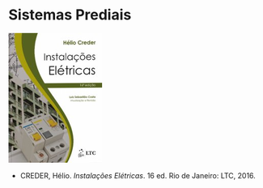 # Sistemas Prediais

![](img/creder.jpg)

- CREDER, Hélio. *Instalações Elétricas*. 16 ed. Rio de Janeiro: LTC, 2016.
